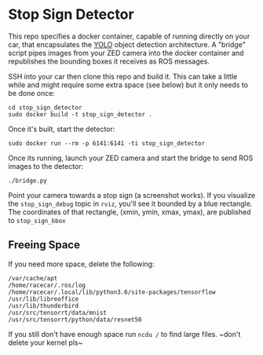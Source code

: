 # Stop Sign Detector

This repo specifies a docker container, capable of running directly on your car, that encapsulates the [YOLO](https://github.com/ultralytics/yolov5) object detection architecture.
A "bridge" script pipes images from your ZED camera into the docker container and republishes the bounding boxes it receives as ROS messages.

SSH into your car then clone this repo and build it. This can take a little while and might require some extra space (see below) but it only needs to be done once:

    cd stop_sign_detector
    sudo docker build -t stop_sign_detector .

Once it's built, start the detector:

    sudo docker run --rm -p 6141:6141 -ti stop_sign_detector

Once its running, launch your ZED camera and start the bridge to send ROS images to the detector:

    ./bridge.py

Point your camera towards a stop sign (a screenshot works).
If you visualize the `stop_sign_debug` topic in `rviz`, you'll see it bounded by a blue rectangle.
The coordinates of that rectangle, (xmin, ymin, xmax, ymax), are published to `stop_sign_bbox`

## Freeing Space

If you need more space, delete the following:

    /var/cache/apt
    /home/racecar/.ros/log
    /home/racecar/.local/lib/python3.6/site-packages/tensorflow
    /usr/lib/libreoffice
    /usr/lib/thunderbird
    /usr/src/tensorrt/data/mnist
    /usr/src/tensorrt/python/data/resnet50

If you still don't have enough space run `ncdu /` to find large files. \~don't delete your kernel pls\~
